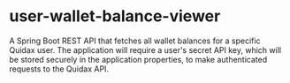 # user-wallet-balance-viewer

A Spring Boot REST API that fetches all wallet balances for a specific Quidax user. The application will require a
user's secret API key, which will be stored securely in the application properties, to make authenticated requests to
the Quidax API.
